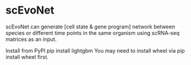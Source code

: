 # scEvoNet
 scEvoNet can generate [cell state & gene program] network between species or different time points in the same organism using scRNA-seq matrices as an input.

Install from PyPI
pip install lightgbm
You may need to install wheel via pip install wheel first.
